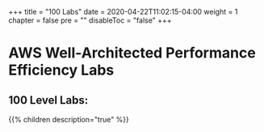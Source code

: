 +++
title = "100 Labs"
date = 2020-04-22T11:02:15-04:00
weight = 1
chapter = false
pre = ""
disableToc = "false"
+++

# AWS Well-Architected Performance Efficiency Labs
## 100 Level Labs:

{{% children description="true" %}}
